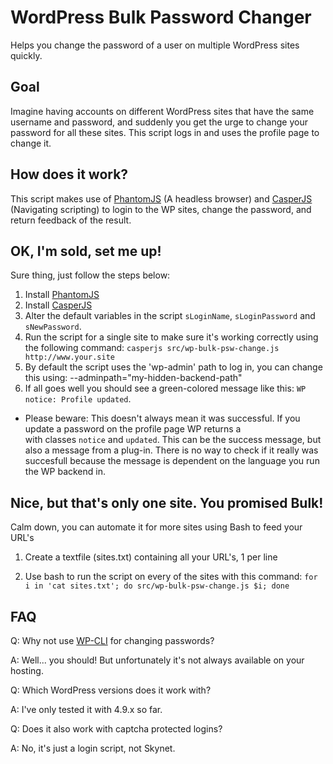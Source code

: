 # WordPress Bulk Password Changer
Helps you change the password of a user on multiple WordPress sites quickly.

## Goal
Imagine having accounts on different WordPress sites that have the same username and password, and suddenly you get the urge to change your password for all these sites. This script logs in and uses the profile page to change it.

## How does it work?
This script makes use of [PhantomJS](http://phantomjs.org) (A headless browser) and [CasperJS](http://casperjs.orgl) (Navigating scripting) to login to the WP sites, change the password, and return feedback of the result.

## OK, I'm sold, set me up!

Sure thing, just follow the steps below:

1. Install [PhantomJS](http://phantomjs.org/download.html)
2. Install [CasperJS](http://docs.casperjs.org/en/latest/installation.html)
3. Alter the default variables in the script `sLoginName`, `sLoginPassword` and `sNewPassword`.
4. Run the script for a single site to make sure it's working correctly using the following command: `casperjs src/wp-bulk-psw-change.js http://www.your.site`
5. By default the script uses the 'wp-admin' path to log in, you can change this using: --adminpath="my-hidden-backend-path"
6. If all goes well you should see a green-colored message like this: `WP notice: Profile updated`.
* Please beware: This doesn't always mean it was successful. If you update a password on the profile page WP returns a <div> with classes `notice` and `updated`. This can be the success message, but also a message from a plug-in. There is no way to check if it really was succesfull because the message is dependent on the language you run the WP backend in.

## Nice, but that's only one site. You promised Bulk!

Calm down, you can automate it for more sites using Bash to feed your URL's

1. Create a textfile (sites.txt) containing all your URL's, 1 per line

2. Use bash to run the script on every of the sites with this command: 
 `for i in 'cat sites.txt'; do src/wp-bulk-psw-change.js $i; done`

## FAQ
Q: Why not use [WP-CLI](http://wp-cli.org) for changing passwords?

A: Well...  you should! But unfortunately it's not always available on your hosting.

Q: Which WordPress versions does it work with?

A: I've only tested it with 4.9.x so far.

Q: Does it also work with captcha protected logins?

A: No, it's just a login script, not Skynet. 

